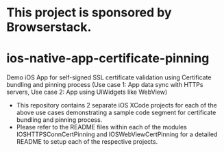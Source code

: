 # This project is sponsored by Browserstack.
# ios-native-app-certificate-pinning
Demo iOS App for self-signed SSL certificate validation using Certificate bundling and pinning process (Use case 1: App data sync with HTTPs servers, Use case 2: App using UIWidgets like WebView)

- This repository contains 2 separate iOS XCode  projects for each of the above use cases demonstrating a sample code segment for certificate bundling and pinning process.
- Please refer to the README files within each of the modules IOSHTTPSConnCertPinning and IOSWebViewCertPinning for a detailed README to setup each of the respective projects.

